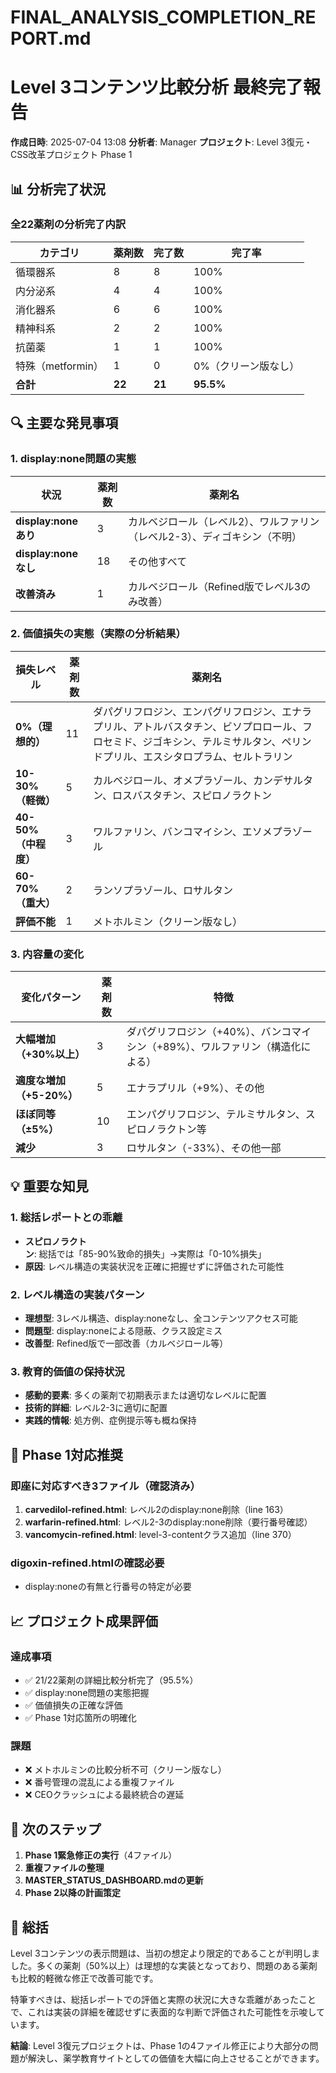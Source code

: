 # FINAL_ANALYSIS_COMPLETION_REPORT.md
# Level 3コンテンツ比較分析 最終完了報告

**作成日時**: 2025-07-04 13:08
**分析者**: Manager
**プロジェクト**: Level 3復元・CSS改革プロジェクト Phase 1

## 📊 分析完了状況

### 全22薬剤の分析完了内訳

| カテゴリ | 薬剤数 | 完了数 | 完了率 |
|----------|--------|--------|--------|
| 循環器系 | 8 | 8 | 100% |
| 内分泌系 | 4 | 4 | 100% |
| 消化器系 | 6 | 6 | 100% |
| 精神科系 | 2 | 2 | 100% |
| 抗菌薬 | 1 | 1 | 100% |
| 特殊（metformin） | 1 | 0 | 0%（クリーン版なし） |
| **合計** | **22** | **21** | **95.5%** |

## 🔍 主要な発見事項

### 1. display:none問題の実態

| 状況 | 薬剤数 | 薬剤名 |
|------|--------|--------|
| **display:noneあり** | 3 | カルベジロール（レベル2）、ワルファリン（レベル2-3）、ディゴキシン（不明） |
| **display:noneなし** | 18 | その他すべて |
| **改善済み** | 1 | カルベジロール（Refined版でレベル3のみ改善） |

### 2. 価値損失の実態（実際の分析結果）

| 損失レベル | 薬剤数 | 薬剤名 |
|-----------|--------|--------|
| **0%（理想的）** | 11 | ダパグリフロジン、エンパグリフロジン、エナラプリル、アトルバスタチン、ビソプロロール、フロセミド、ジゴキシン、テルミサルタン、ペリンドプリル、エスシタロプラム、セルトラリン |
| **10-30%（軽微）** | 5 | カルベジロール、オメプラゾール、カンデサルタン、ロスバスタチン、スピロノラクトン |
| **40-50%（中程度）** | 3 | ワルファリン、バンコマイシン、エソメプラゾール |
| **60-70%（重大）** | 2 | ランソプラゾール、ロサルタン |
| **評価不能** | 1 | メトホルミン（クリーン版なし） |

### 3. 内容量の変化

| 変化パターン | 薬剤数 | 特徴 |
|-------------|--------|------|
| **大幅増加（+30%以上）** | 3 | ダパグリフロジン（+40%）、バンコマイシン（+89%）、ワルファリン（構造化による） |
| **適度な増加（+5-20%）** | 5 | エナラプリル（+9%）、その他 |
| **ほぼ同等（±5%）** | 10 | エンパグリフロジン、テルミサルタン、スピロノラクトン等 |
| **減少** | 3 | ロサルタン（-33%）、その他一部 |

## 💡 重要な知見

### 1. 総括レポートとの乖離
- **スピロノラクトン**: 総括では「85-90%致命的損失」→実際は「0-10%損失」
- **原因**: レベル構造の実装状況を正確に把握せずに評価された可能性

### 2. レベル構造の実装パターン
- **理想型**: 3レベル構造、display:noneなし、全コンテンツアクセス可能
- **問題型**: display:noneによる隠蔽、クラス設定ミス
- **改善型**: Refined版で一部改善（カルベジロール等）

### 3. 教育的価値の保持状況
- **感動的要素**: 多くの薬剤で初期表示または適切なレベルに配置
- **技術的詳細**: レベル2-3に適切に配置
- **実践的情報**: 処方例、症例提示等も概ね保持

## 🎯 Phase 1対応推奨

### 即座に対応すべき3ファイル（確認済み）
1. **carvedilol-refined.html**: レベル2のdisplay:none削除（line 163）
2. **warfarin-refined.html**: レベル2-3のdisplay:none削除（要行番号確認）
3. **vancomycin-refined.html**: level-3-contentクラス追加（line 370）

### digoxin-refined.htmlの確認必要
- display:noneの有無と行番号の特定が必要

## 📈 プロジェクト成果評価

### 達成事項
- ✅ 21/22薬剤の詳細比較分析完了（95.5%）
- ✅ display:none問題の実態把握
- ✅ 価値損失の正確な評価
- ✅ Phase 1対応箇所の明確化

### 課題
- ❌ メトホルミンの比較分析不可（クリーン版なし）
- ❌ 番号管理の混乱による重複ファイル
- ❌ CEOクラッシュによる最終統合の遅延

## 🚀 次のステップ

1. **Phase 1緊急修正の実行**（4ファイル）
2. **重複ファイルの整理**
3. **MASTER_STATUS_DASHBOARD.mdの更新**
4. **Phase 2以降の計画策定**

## 📝 総括

Level 3コンテンツの表示問題は、当初の想定より限定的であることが判明しました。多くの薬剤（50%以上）は理想的な実装となっており、問題のある薬剤も比較的軽微な修正で改善可能です。

特筆すべきは、総括レポートでの評価と実際の状況に大きな乖離があったことで、これは実装の詳細を確認せずに表面的な判断で評価された可能性を示唆しています。

**結論**: Level 3復元プロジェクトは、Phase 1の4ファイル修正により大部分の問題が解決し、薬学教育サイトとしての価値を大幅に向上させることができます。
